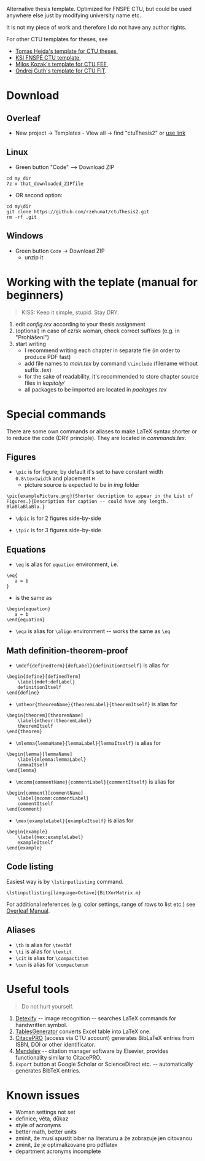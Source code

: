 Alternative thesis template. Optimized for FNSPE CTU, but could be used anywhere else just by modifying university name etc.

It is not my piece of work and therefore I do not have any author rights.

For other CTU templates for theses, see
- [Tomas Hejda's template for CTU theses](https://github.com/tohecz/ctuthesis), 
- [KSI FNSPE CTU template](https://ksi.fjfi.cvut.cz/sablona-zaverecne-prace), 
- [Milos Kozak's template for CTU FEE](https://www.overleaf.com/latex/templates/sablona-pro-psani-disertacni-prace-na-cvut-fel/ptpvbxhsjdmg), 
- [Ondrej Guth's template for CTU FIT](https://www.overleaf.com/latex/templates/fit-ctu-dissertation-template/bjrwpqfztbjf). 


# Download

## Overleaf
- New project -> Templates - View all -> find "ctuThesis2" or [use link](https://www.overleaf.com/latex/templates/ctuthesis2/kbpgrdmtmggx)

## Linux
- Green button "Code" --> Download ZIP

```
cd my_dir
7z x that_downloaded_ZIPfile
```

- OR second option: 

```
cd my\dir
git clone https://github.com/rzehumat/ctuThesis2.git
rm -rf .git
```

## Windows
- Green button `Code` -> Download ZIP
    - unzip it
 
# Working with the teplate (manual for beginners)
> KISS: Keep it simple, stupid.
> Stay DRY.

1. edit _config.tex_ according to your thesis assignment
2. (optional) in case of cz/sk woman, check correct suffixes (e.g. in "Prohlášení")
3. start writing
    - I recommend writing each chapter in separate file (in order to produce PDF fast)
    - add file names to _main.tex_ by command `\\include` (filename without suffix _.tex_)
    - for the sake of readability, it's recommended to store chapter source files in _kapitoly\/_
    - all packages to be imported are located in _packages.tex_

# Special commands
There are some own commands or aliases to make LaTeX syntax shorter or to reduce the code (DRY principle). They are located in _commands.tex_.

## Figures
- `\pic` is for figure; by default it's set to have constant width `0.8\textwidth` and placement `H`
    - picture source is expected to be in _img_ folder
```
\pic{examplePicture.png}{Shorter decription to appear in the List of Figures.}{Description for caption -- could have any length. BlaBlaBlaBla.}
```
- `\dpic` is for 2 figures side-by-side

- `\tpic` is for 3 figures side-by-side

## Equations
- `\eq` is alias for `equation` environment, i.e.

```
\eq{
   a = b
}
```

- is the same as

```
\begin{equation}
   a = b
\end{equation}
```

- `\eqa` is alias for `\align` environment -- works the same as `\eq`

## Math definition-theorem-proof
- `\mdef{definedTerm}{defLabel}{definitionItself}` is alias for 

```
\begin{define}[definedTerm]
	\label{mdef:defLabel}
	definitionItself
\end{define}
```

- `\mtheor{theoremName}{theoremLabel}{theoremItself}` is alias for 

```
\begin{theorem}[theoremName]
	\label{mtheor:theoremLabel}
	theoremItself
\end{theorem}
```

- `\mlemma{lemmaName}{lemmaLabel}{lemmaItself}` is alias for 

```
\begin{lemma}[lemmaName]
	\label{mlemma:lemmaLabel}
	lemmaItself
\end{lemma}
```

- `\mcomm{commentName}{commentLabel}{commentItself}` is alias for 

```
\begin{comment}[commentName]
	\label{mcomm:commentLabel}
	commentItself
\end{comment}
```

- `\mex{exampleLabel}{exampleItself}` is alias for 

```
\begin{example}
	\label{mex:exampleLabel}
	exampleItself
\end{example}
```

## Code listing
Easiest way is by `\lstinputlisting` command.

```
\lstinputlisting[language=Octave]{BitXorMatrix.m}
```

For additional references (e.g. color settings, range of rows to list etc.) see [Overleaf Manual](https://www.overleaf.com/learn/latex/code_listing). 

## Aliases
- `\tb` is alias for `\textbf`
- `\ti` is alias for `\textit`
- `\cit` is alias for `\compactitem`
- `\cen` is alias for `\compactenum`

# Useful tools
> Do not hurt yourself.
1. [Detexify](https://detexify.kirelabs.org/classify.html) -- image recognition -- searches LaTeX commands for handwritten symbol.
2. [TablesGenerator](https://www.tablesgenerator.com/) converts Excel table into LaTeX one.
3. [CitacePRO](https://www.citacepro.com/) (access via CTU account) generates BibLaTeX entries from ISBN, DOI or other identificator.
4. [Mendeley](https://www.mendeley.com) -- citation manager software by Elsevier, provides functionality similar to CitacePRO.
5. `Export` button at Google Scholar or ScienceDirect etc. -- automatically generates BibTeX entries.


# Known issues
- Woman settings not set
- definice, věta, důkaz
- style of acronyms
- better math, better units
- zminit, že musí spustit biber na literaturu a že zobrazuje jen citovanou
- zminit, že je optimalizovane pro pdflatex
- department acronyms incomplete
